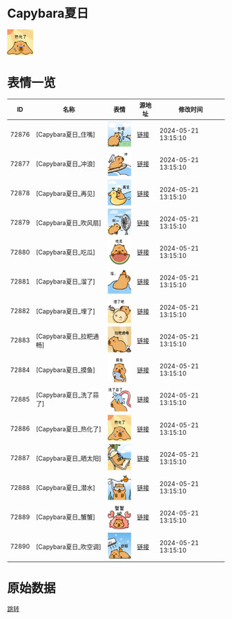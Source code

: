 # Capybara夏日

<img src="./cover.png" height="60" alt="cover" />

# 表情一览

|ID|名称|表情|源地址|修改时间|
|----|----|----|----|----|
|72876|[Capybara夏日_住嘴]|<img src="./pic/072876_%5BCapybara夏日_住嘴%5D.png" height="60" alt="住嘴"/>|[链接](https://i0.hdslb.com/bfs/garb/071cac7236fa6e9efc54aca270d2ba43a1e50ba6.png)|2024-05-21 13:15:10|
|72877|[Capybara夏日_冲浪]|<img src="./pic/072877_%5BCapybara夏日_冲浪%5D.png" height="60" alt="冲浪"/>|[链接](https://i0.hdslb.com/bfs/garb/8f6f9eaf1eea6850df09d6188d1a1ec16f7a0174.png)|2024-05-21 13:15:10|
|72878|[Capybara夏日_再见]|<img src="./pic/072878_%5BCapybara夏日_再见%5D.png" height="60" alt="再见"/>|[链接](https://i0.hdslb.com/bfs/garb/73f2ad7af6c8ca93e0d34426bfc00fe38e34eb44.png)|2024-05-21 13:15:10|
|72879|[Capybara夏日_吹风扇]|<img src="./pic/072879_%5BCapybara夏日_吹风扇%5D.png" height="60" alt="吹风扇"/>|[链接](https://i0.hdslb.com/bfs/garb/9ee78d0d003a6174263956f332f11a30ca4543cd.png)|2024-05-21 13:15:10|
|72880|[Capybara夏日_吃瓜]|<img src="./pic/072880_%5BCapybara夏日_吃瓜%5D.png" height="60" alt="吃瓜"/>|[链接](https://i0.hdslb.com/bfs/garb/0691f6b4b44e31c4c4f9f3877e62aec058bcbf7a.png)|2024-05-21 13:15:10|
|72881|[Capybara夏日_溜了]|<img src="./pic/072881_%5BCapybara夏日_溜了%5D.png" height="60" alt="溜了"/>|[链接](https://i0.hdslb.com/bfs/garb/4b6901572e5e000ca5f751c11667177fd597f99f.png)|2024-05-21 13:15:10|
|72882|[Capybara夏日_埋了]|<img src="./pic/072882_%5BCapybara夏日_埋了%5D.png" height="60" alt="埋了"/>|[链接](https://i0.hdslb.com/bfs/garb/ca5a7c5f6d696d79c47e5d2fe27dbc4b1be2ca43.png)|2024-05-21 13:15:10|
|72883|[Capybara夏日_拉粑通畅]|<img src="./pic/072883_%5BCapybara夏日_拉粑通畅%5D.png" height="60" alt="拉粑通畅"/>|[链接](https://i0.hdslb.com/bfs/garb/61ce2a5b8995b3c9328d9a4d0a13a16dc7702e61.png)|2024-05-21 13:15:10|
|72884|[Capybara夏日_摸鱼]|<img src="./pic/072884_%5BCapybara夏日_摸鱼%5D.png" height="60" alt="摸鱼"/>|[链接](https://i0.hdslb.com/bfs/garb/b73e780d22948a8e2e22d53eaa6c8d490bebdcba.png)|2024-05-21 13:15:10|
|72885|[Capybara夏日_洗了蒜了]|<img src="./pic/072885_%5BCapybara夏日_洗了蒜了%5D.png" height="60" alt="洗了蒜了"/>|[链接](https://i0.hdslb.com/bfs/garb/7d52175bda232b364509b612a93542974b42537f.png)|2024-05-21 13:15:10|
|72886|[Capybara夏日_热化了]|<img src="./pic/072886_%5BCapybara夏日_热化了%5D.png" height="60" alt="热化了"/>|[链接](https://i0.hdslb.com/bfs/garb/030375e10c9feb5a510c519925f7ad8c9d660488.png)|2024-05-21 13:15:10|
|72887|[Capybara夏日_晒太阳]|<img src="./pic/072887_%5BCapybara夏日_晒太阳%5D.png" height="60" alt="晒太阳"/>|[链接](https://i0.hdslb.com/bfs/garb/9cf1b89bb107ffd23f2b3d4635e3838d258d0c89.png)|2024-05-21 13:15:10|
|72888|[Capybara夏日_潜水]|<img src="./pic/072888_%5BCapybara夏日_潜水%5D.png" height="60" alt="潜水"/>|[链接](https://i0.hdslb.com/bfs/garb/77c02efeb38bcb4d42192d0204b98eb6ad0a29fb.png)|2024-05-21 13:15:10|
|72889|[Capybara夏日_蟹蟹]|<img src="./pic/072889_%5BCapybara夏日_蟹蟹%5D.png" height="60" alt="蟹蟹"/>|[链接](https://i0.hdslb.com/bfs/garb/39fb057e0bd4d7b1d6077fa625c442a2ab636b00.png)|2024-05-21 13:15:10|
|72890|[Capybara夏日_吹空调]|<img src="./pic/072890_%5BCapybara夏日_吹空调%5D.png" height="60" alt="吹空调"/>|[链接](https://i0.hdslb.com/bfs/garb/80529f06534deb5d87ca5a8aca167f28c51f41d7.png)|2024-05-21 13:15:10|

# 原始数据

[跳转](./raw.json)

